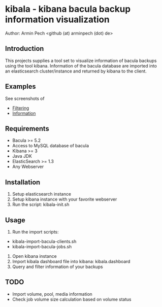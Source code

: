 kibala - kibana bacula backup information visualization
=======================================================

Author: Armin Pech <github (at) arminpech (dot) de>

Introduction
------------
This projects supplies a tool set to visualize information of bacula backups
using the tool kibana.
Information of the bacula database are imported into an elasticsearch
cluster/instance and returned by kibana to the client.

Examples
--------
See screenshots of
* [Filtering](/doc/screenshots/kibala1.png)
* [Information](/doc/screenshots/kibala2.png)

Requirements
------------
* Bacula >= 5.2
* Access to MySQL database of bacula
* Kibana >= 3
* Java JDK
* ElasticSearch >= 1.3
* Any Webserver

Installation
------------
1. Setup elasticsearch instance
1. Setup kibana instance with your favorite webserver
1. Run the script: kibala-init.sh

Usage
-----
1. Run the import scripts:
*  kibala-import-bacula-clients.sh
*  kibala-import-bacula-jobs.sh
1. Open kibana instance
1. Import kibala dashboard file into kibana: kibala.dashboard
1. Query and filter information of your backups

TODO
----
* Import volume, pool, media information
* Check job volume size calculation based on volume status
